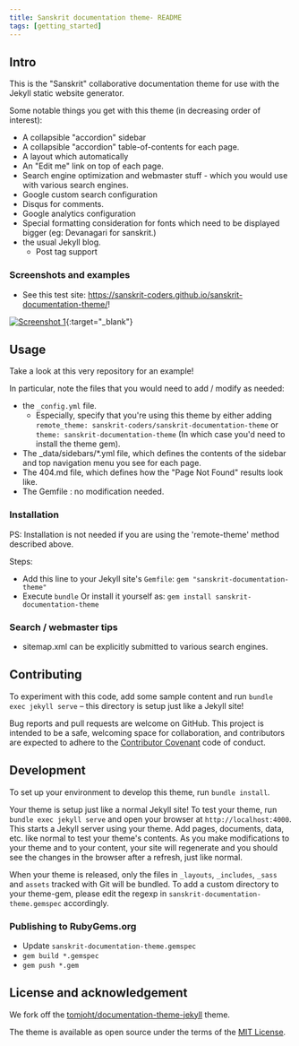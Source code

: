 ```yaml
---
title: Sanskrit documentation theme- README
tags: [getting_started]
---
```


## Intro

This is the "Sanskrit" collaborative documentation theme for use with the Jekyll static website generator.

Some notable things you get with this theme (in decreasing order of interest):
- A collapsible "accordion" sidebar
- A collapsible "accordion" table-of-contents for each page.
- A layout which automatically
- An "Edit me" link on top of each page.
- Search engine optimization and webmaster stuff - which you would use with various search engines.
- Google custom search configuration
- Disqus for comments.
- Google analytics configuration
- Special formatting consideration for fonts which need to be displayed bigger (eg: Devanagari for sanskrit.)
- the usual Jekyll blog.
  - Post tag support

### Screenshots and examples
- See this test site: <https://sanskrit-coders.github.io/sanskrit-documentation-theme/>!

[![Screenshot 1](https://i.imgur.com/2ggUjKK.png)](https://i.imgur.com/2ggUjKK.png){:target="_blank"}

## Usage
Take a look at this very repository for an example!

In particular, note the files that you would need to add / modify as needed:
- the `_config.yml` file.
  - Especially, specify that you're using this theme by either adding `remote_theme: sanskrit-coders/sanskrit-documentation-theme` or `theme: sanskrit-documentation-theme` (In which case you'd need to install the theme gem).
- The _data/sidebars/*.yml file, which defines the contents of the sidebar and top navigation menu you see for each page.
- The 404.md file, which defines how the "Page Not Found" results look like.
- The Gemfile : no modification needed.

### Installation
PS: Installation is not needed if you are using the 'remote-theme' method described above.

Steps:
- Add this line to your Jekyll site's `Gemfile`: `gem "sanskrit-documentation-theme"`
- Execute `bundle` Or install it yourself as: `gem install sanskrit-documentation-theme`

### Search / webmaster tips
- sitemap.xml can be explicitly submitted to various search engines.

## Contributing
To experiment with this code, add some sample content and run `bundle exec jekyll serve` – this directory is setup just like a Jekyll site!

Bug reports and pull requests are welcome on GitHub. This project is intended to be a safe, welcoming space for collaboration, and contributors are expected to adhere to the [Contributor Covenant](http://contributor-covenant.org) code of conduct.

## Development
To set up your environment to develop this theme, run `bundle install`.

Your theme is setup just like a normal Jekyll site! To test your theme, run `bundle exec jekyll serve` and open your browser at `http://localhost:4000`. This starts a Jekyll server using your theme. Add pages, documents, data, etc. like normal to test your theme's contents. As you make modifications to your theme and to your content, your site will regenerate and you should see the changes in the browser after a refresh, just like normal.

When your theme is released, only the files in `_layouts`, `_includes`, `_sass` and `assets` tracked with Git will be bundled.
To add a custom directory to your theme-gem, please edit the regexp in `sanskrit-documentation-theme.gemspec` accordingly.

### Publishing to RubyGems.org
- Update `sanskrit-documentation-theme.gemspec`
- `gem build *.gemspec`
- `gem push *.gem`

## License and acknowledgement
We fork off the [tomjoht/documentation-theme-jekyll](http://github.com/tomjoht/documentation-theme-jekyll) theme.

The theme is available as open source under the terms of the [MIT License](https://opensource.org/licenses/MIT).

